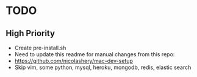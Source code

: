 TODO
====

High Priority
-------------
- Create pre-install.sh
- Need to update this readme for manual changes from this repo:
- https://github.com/nicolashery/mac-dev-setup
- Skip vim, some python, mysql, heroku, mongodb, redis, elastic search
